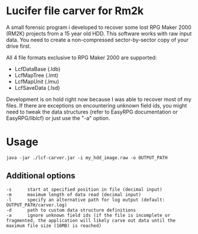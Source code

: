 # Lucifer file carver for Rm2k

A small forensic program i developed to recover some lost RPG Maker 2000 (RM2K) projects from a 15 year old HDD.
This software works with raw input data. You need to create a non-compressed sector-by-sector copy of your drive first.

All 4 file formats exclusive to RPG Maker 2000 are supported:
* LcfDataBase (.ldb)
* LcfMapTree (.lmt)
* LcfMapUnit (.lmu)
* LcfSaveData (.lsd)

Development is on hold right now because I was able to recover most of my files. If there are exceptions on encountering unknown field ids, you might need to tweak the data structures (refer to EasyRPG documentation or EasyRPG/liblcf) or just use the "-a" option.

# Usage
	java -jar ./lcf-carver.jar -i my_hdd_image.raw -o OUTPUT_PATH
	
## Additional options
	-s		start at specified position in file (decimal input)
	-m		maximum length of data read (decimal input)
	-l		specify an alternative path for log output (default: OUTPUT_PATH/carver.log)
	-d		path to custom data structure definitions
	-a		ignore unknown field ids (if the file is incomplete or fragmented, the application will likely carve out data until the maximum file size (16MB) is reached)
	
